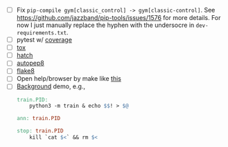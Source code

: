 - [ ] Fix `pip-compile gym[classic_control] -> gym[classic-control]`. See https://github.com/jazzband/pip-tools/issues/1576 for more details. For now I just manually replace the hyphen with the undersocre in `dev-requirements.txt`.
- [ ] pytest w/ [coverage](https://github.com/nedbat/coveragepy)
- [ ] [tox](https://github.com/tox-dev/tox)
- [ ] [hatch](https://github.com/pypa/hatch)
- [ ] [autopep8](https://github.com/hhatto/autopep8)
- [ ] [flake8](https://github.com/PyCQA/flake8)
- [ ] Open help/browser by make like [this](https://github.com/jeshraghian/snntorch/blob/cd9f9c0cf36a31e73a55de03d2e1408a379be6c5/Makefile#L4)
- [ ] [Background](https://www.baeldung.com/linux/kill-background-process) demo, e.g.,
    ```makefile
    train.PID:
        python3 -m train & echo $$! > $@

    ann: train.PID

    stop: train.PID
        kill `cat $<` && rm $<
    ```
